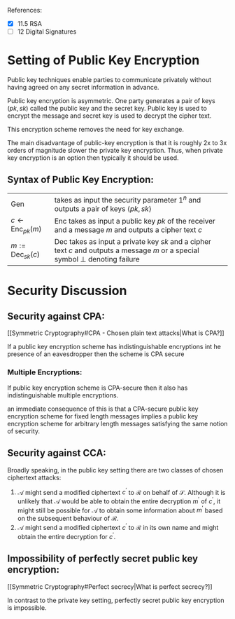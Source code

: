 References: 
- [x] 11.5 RSA
- [ ] 12 Digital Signatures

# Setting of Public Key Encryption

Public key techniques enable parties to communicate privately without having agreed on any secret information in advance.

Public key encryption is asymmetric. One party generates a pair of keys $(pk, sk)$ called the public key and the secret key. Public key is used to encrypt the message and secret key is used to decrypt the cipher text.

This encryption scheme removes the need for key exchange.

The main disadvantage of public-key encryption is that it is roughly 2x to 3x orders of magnitude slower the private key encryption. Thus, when private key encryption is an option then typically it should be used.


## Syntax of Public Key Encryption:

|  |  |
| ---- | ---- |
| $\text{Gen}$ | takes as input the security parameter $1^n$ and outputs a pair of keys $\langle pk, sk \rangle$  |
| $c \leftarrow \text{Enc}_{pk}(m)$ | $\text{Enc}$ takes as input a public key $pk$ of the receiver and a message $m$ and outputs a cipher text $c$ |
| $m := \text{Dec}_{sk}(c)$ | $\text{Dec}$ takes as input a private key $sk$ and a cipher text $c$ and outputs a message $m$ or a special symbol $\bot$ denoting failure |

# Security Discussion

## Security against CPA:
[[Symmetric Cryptography#CPA - Chosen plain text attacks|What is CPA?]]

If a public key encryption scheme has indistinguishable encryptions int he presence of an eavesdropper then the scheme is CPA secure

### Multiple Encryptions:
If public key encryption scheme is CPA-secure then it also has indistinguishable multiple encryptions.

an immediate consequence of this is that a CPA-secure public key encryption scheme for fixed length messages implies a public key encryption scheme for arbitrary length messages satisfying the same notion of security.

## Security against CCA:
Broadly speaking, in the public key setting there are two classes of chosen ciphertext attacks:
1. $\mathcal{A}$ might send a modified ciphertext $c^\prime$ to $\mathcal{R}$ on behalf of $\mathcal{S}$. Although it is unlikely that $\mathcal{A}$ would be able to obtain the entire decryption $m^\prime$ of $c^\prime$, it might still be possible for $\mathcal{A}$ to obtain some information about $m^\prime$ based on the subsequent behaviour of $\mathcal{R}$.
2. $\mathcal{A}$ might send a modified ciphertext $c^\prime$ to $\mathcal{R}$ in its own name and might obtain the entire decryption for $c^\prime$. 


## Impossibility of perfectly secret public key encryption:

[[Symmetric Cryptography#Perfect secrecy|What is perfect secrecy?]]

In contrast to the private key setting, perfectly secret public key encryption is impossible.

